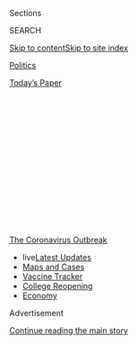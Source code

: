 <div id="app">

<div>

<div>

<div>

<div class="NYTAppHideMasthead css-1q2w90k e1suatyy0">

<div class="section css-ui9rw0 e1suatyy2">

<div class="css-eph4ug er09x8g0">

<div class="css-6n7j50">

</div>

<span class="css-1dv1kvn">Sections</span>

<div class="css-10488qs">

<span class="css-1dv1kvn">SEARCH</span>

</div>

[Skip to content](#site-content)[Skip to site
index](#site-index)

</div>

<div id="masthead-section-label" class="css-1wr3we4 eaxe0e00">

[Politics](https://www.nytimes.com/section/politics)

</div>

<div class="css-10698na e1huz5gh0">

</div>

</div>

<div id="masthead-bar-one" class="section hasLinks css-15hmgas e1csuq9d3">

<div class="css-uqyvli e1csuq9d0">

</div>

<div class="css-1uqjmks e1csuq9d1">

</div>

<div class="css-9e9ivx">

[](https://myaccount.nytimes.com/auth/login?response_type=cookie&client_id=vi)

</div>

<div class="css-1bvtpon e1csuq9d2">

[Today’s
Paper](https://www.nytimes.com/section/todayspaper)

</div>

</div>

</div>

</div>

<div data-aria-hidden="false">

<div id="site-content" data-role="main">

<div>

<div class="css-1aor85t" style="opacity:0.000000001;z-index:-1;visibility:hidden">

<div class="css-1hqnpie">

<div class="css-epjblv">

<span class="css-17xtcya">[Politics](/section/politics)</span><span class="css-x15j1o">|</span><span class="css-fwqvlz">Anti-Mask
Louie Gohmert Tests Positive, Sending Shudders Through
Congress</span>

</div>

<div class="css-k008qs">

<div class="css-1iwv8en">

<span class="css-18z7m18"></span>

<div>

</div>

</div>

<span class="css-1n6z4y">https://nyti.ms/2P5YSed</span>

<div class="css-1705lsu">

<div class="css-4xjgmj">

<div class="css-4skfbu" data-role="toolbar" data-aria-label="Social Media Share buttons, Save button, and Comments Panel with current comment count" data-testid="share-tools">

  - 
  - 
  - 
  - 
    
    <div class="css-6n7j50">
    
    </div>

  - 

</div>

</div>

</div>

</div>

</div>

</div>

<div id="NYT_TOP_BANNER_REGION" class="css-13pd83m">

<div>

<div id="styln-prism-menu-1592847958612" class="section interactive-content interactive-size-medium css-1edisqu">

<div class="css-17ih8de interactive-body">

<div id="scroll-container" class="css-1gj85ro">

[<span class="styln-title-wrap"><span class="css-1pje3qr">The
Coronavirus</span><span class="css-1pje3qr">
Outbreak</span></span>](https://www.nytimes.com/news-event/coronavirus?action=click&pgtype=Article&state=default&region=TOP_BANNER&context=storylines_menu)

  - <span class="css-kqxiym" data-emphasize="true">live</span>[Latest
    Updates](https://www.nytimes.com/2020/08/03/world/coronavirus-covid-19.html?action=click&pgtype=Article&state=default&region=TOP_BANNER&context=storylines_menu)
  - [Maps and
    Cases](https://www.nytimes.com/interactive/2020/us/coronavirus-us-cases.html?action=click&pgtype=Article&state=default&region=TOP_BANNER&context=storylines_menu)
  - [Vaccine
    Tracker](https://www.nytimes.com/interactive/2020/science/coronavirus-vaccine-tracker.html?action=click&pgtype=Article&state=default&region=TOP_BANNER&context=storylines_menu)
  - [College
    Reopening](https://www.nytimes.com/2020/08/02/us/covid-college-reopening.html?action=click&pgtype=Article&state=default&region=TOP_BANNER&context=storylines_menu)
  - [Economy](https://www.nytimes.com/live/2020/08/03/business/stock-market-today-coronavirus?action=click&pgtype=Article&state=default&region=TOP_BANNER&context=storylines_menu)

</div>

</div>

</div>

</div>

</div>

<div id="top-wrapper" class="css-1sy8kpn">

<div id="top-slug" class="css-l9onyx">

Advertisement

</div>

[Continue reading the main
story](#after-top)

<div class="ad top-wrapper" style="text-align:center;height:100%;display:block;min-height:250px">

<div id="top" class="place-ad" data-position="top" data-size-key="top">

</div>

</div>

<div id="after-top">

</div>

</div>

<div>

<div id="sponsor-wrapper" class="css-1hyfx7x">

<div id="sponsor-slug" class="css-19vbshk">

Supported by

</div>

[Continue reading the main
story](#after-sponsor)

<div id="sponsor" class="ad sponsor-wrapper" style="text-align:center;height:100%;display:block">

</div>

<div id="after-sponsor">

</div>

</div>

<div class="css-186x18t">

</div>

<div class="css-1vkm6nb ehdk2mb0">

# Anti-Mask Louie Gohmert Tests Positive, Sending Shudders Through Congress

</div>

The Texas congressman, who frequently refused to wear a mask, said he
had probably contracted the coronavirus because he did so. His diagnosis
raised questions about the spread of the virus on Capitol
Hill.

<div class="css-79elbk" data-testid="photoviewer-wrapper">

<div class="css-z3e15g" data-testid="photoviewer-wrapper-hidden">

</div>

<div class="css-1a48zt4 ehw59r15" data-testid="photoviewer-children">

![<span class="css-16f3y1r e13ogyst0" data-aria-hidden="true">Representative
Louie Gohmert, Representative of Texas, on Tuesday during a House
Judiciary Committee hearing in the
Capitol.</span><span class="css-cnj6d5 e1z0qqy90" itemprop="copyrightHolder"><span class="css-1ly73wi e1tej78p0">Credit...</span><span><span>Pool
photo by Matt
McClain</span></span></span>](https://static01.nyt.com/images/2020/07/29/us/politics/29dc-gohmert/merlin_175044774_c643567b-ff3d-4732-b195-a4fccd7883d9-articleLarge.jpg?quality=75&auto=webp&disable=upscale)

</div>

</div>

<div class="css-18e8msd">

<div class="css-vp77d3 epjyd6m0">

<div class="css-hus3qt ey68jwv0" data-aria-hidden="true">

[![Nicholas
Fandos](https://static01.nyt.com/images/2018/11/06/multimedia/author-nicholas-fandos/author-nicholas-fandos-thumbLarge-v2.png
"Nicholas Fandos")](https://www.nytimes.com/by/nicholas-fandos)

</div>

<div class="css-1baulvz">

By [<span class="css-1baulvz last-byline" itemprop="name">Nicholas
Fandos</span>](https://www.nytimes.com/by/nicholas-fandos)

</div>

</div>

  - 
    
    <div class="css-ld3wwf e16638kd2">
    
    July 29,
    2020
    
    </div>

  - 
    
    <div class="css-4xjgmj">
    
    <div class="css-d8bdto" data-role="toolbar" data-aria-label="Social Media Share buttons, Save button, and Comments Panel with current comment count" data-testid="share-tools">
    
      - 
      - 
      - 
      - 
        
        <div class="css-6n7j50">
        
        </div>
    
      - 
    
    </div>
    
    </div>

</div>

</div>

<div class="section meteredContent css-1r7ky0e" name="articleBody" itemprop="articleBody">

<div class="css-1fanzo5 StoryBodyCompanionColumn">

<div class="css-53u6y8">

Representative Louie Gohmert, a Texas Republican who has frequently
refused to don a face covering in the Capitol, confirmed on Wednesday
that he had tested positive for the coronavirus before a planned trip
with President Trump on Air Force One, and he blamed his diagnosis on
wearing a mask.

The results immediately sent a shudder through the Capitol, where this
week Mr. Gohmert has been voting and actively participating in
congressional hearings, including a [Judiciary Committee session on
Tuesday with Attorney General William P.
Barr](https://www.nytimes.com/2020/07/28/us/politics/barr-testimony.html)
and another held by the Natural Resources Committee.

Speaker Nancy Pelosi announced Wednesday a new mandate requiring
lawmakers and staff to wear masks on the House floor and in House office
buildings, on penalty of removal. And at least three colleagues and
several aides who had contact with Mr. Gohmert announced they would
quarantine, while Mr. Barr planned to be tested.

Mr. Gohmert, 66, said he was not experiencing symptoms but had notified
colleagues with whom he may have come into contact.

</div>

</div>

<div class="css-1fanzo5 StoryBodyCompanionColumn">

<div class="css-53u6y8">

Smiling in a [video recorded in his Capitol Hill
office](https://twitter.com/replouiegohmert/status/1288522631000489985?s=20),
he declared he had probably gotten the “Wuhan virus” because he had
started wearing a mask over the past week or two — not despite it.

Mr. Gohmert’s use of the term flew in the face of [warnings from medical
historians and public health
experts](https://www.nytimes.com/2020/03/18/us/politics/china-virus.html)
that associating a pandemic with a particular ethnic group can lead to
discrimination. And his theory for how he contracted the virus
contradicted the overwhelming consensus of medical experts that wearing
a mask is one of the most effective ways to limit the spread of the
disease.

His diagnosis also revived urgent questions about whether it was safe
for Congress — with its 100 senators and 435 representatives, [many of
them
over 65](https://www.nytimes.com/2020/03/11/upshot/coronavirus-older-lawmakers-congress-risk.html)
and thus at higher risk for the virus — to continue to meet amid the
pandemic, and whether lawmakers were taking sufficient precautions.
Members have adopted unevenly enforced safety protocols and allowed
themselves to bounce each week between the capital and their home
states, some of which are experiencing surges of the virus, without
getting tested.

</div>

</div>

<div>

</div>

<div class="css-1fanzo5 StoryBodyCompanionColumn">

<div class="css-53u6y8">

House and Senate leaders turned down an offer from the White House in
May for rapid-testing ability, saying that they would prefer that
resources be sent to front-line workers. On Wednesday, their top
deputies said the time had come to reconsider.

</div>

</div>

<div class="css-1fanzo5 StoryBodyCompanionColumn">

<div class="css-53u6y8">

“For members of Congress who are going back and forth, they represent
sort of the perfect petri dish for how you spread a disease,” said
Senator Roy Blunt, Republican of Missouri and the chairman of the Rules
Committee. “Send 535 people out to 535 different locations on about
1,000 different airplanes, and bring them back and see what happens. It
seems to me there’s a better path
forward.”

<div id="NYT_MAIN_CONTENT_1_REGION" class="css-9tf9ac">

<div>

<div id="styln-covid-updates-world" class="section interactive-content interactive-size-medium css-1ftcdic">

<div class="css-17ih8de interactive-body">

<div id="styln-briefing-block" data-asset-id="QXJ0aWNsZTpueXQ6Ly9hcnRpY2xlLzZkMDlhMjVlLTQxZDYtNWE3ZC04NzFjLTNiMDkyMGU0NjA2Zg==">

<div class="briefing-block-header-section">

# [Latest Updates: Global Coronavirus Outbreak](https://www.nytimes.com/2020/08/03/world/coronavirus-covid-19.html?action=click&pgtype=Article&state=default&region=MAIN_CONTENT_1&context=storylines_live_updates)

<div class="briefing-block-ts">

Updated 2020-08-04T05:55:16.339Z

</div>

</div>

  - [Fauci defends Birx after she is criticized by
    Trump.](https://www.nytimes.com/2020/08/03/world/coronavirus-covid-19.html?action=click&pgtype=Article&state=default&region=MAIN_CONTENT_1&context=storylines_live_updates#link-4547638f)
  - [Trump derides Democrats as lawmakers and administration officials
    try to break stimulus
    impasse.](https://www.nytimes.com/2020/08/03/world/coronavirus-covid-19.html?action=click&pgtype=Article&state=default&region=MAIN_CONTENT_1&context=storylines_live_updates#link-15e7f995)
  - [The deadline for 2020 census counting has been moved up by a
    month.](https://www.nytimes.com/2020/08/03/world/coronavirus-covid-19.html?action=click&pgtype=Article&state=default&region=MAIN_CONTENT_1&context=storylines_live_updates#link-e5a2cda)

<div class="briefing-block-footer">

<div class="briefing-block-footer-meta">

[See more
updates](https://www.nytimes.com/2020/08/03/world/coronavirus-covid-19.html?action=click&pgtype=Article&state=default&region=MAIN_CONTENT_1&context=storylines_live_updates)

</div>

<div class="briefing-block-briefinglinks">

<span>More live coverage:</span>
[Markets](https://www.nytimes.com/live/2020/08/03/business/stock-market-today-coronavirus?action=click&pgtype=Article&state=default&region=MAIN_CONTENT_1&context=storylines_live_updates)

</div>

</div>

</div>

</div>

</div>

</div>

</div>

Representative Steny H. Hoyer, Democrat of Maryland and the majority
leader, said he planned to press Ms. Pelosi and the House Republican
leader, Kevin McCarthy of California, on the matter. Mr. McCarthy urged
his members to wear their masks and renewed previous calls for lawmakers
to be tested regularly.

To date, Ms. Pelosi had required masks be used in House hearings and
encouraged — but not required — their use on the floor. She said
Wednesday that she considered doing so “a sign of respect” and that
failing to wear a facial covering on the House floor going forward would
be treated as “a serious breach of decorum” that could lead to a
member’s removal from the floor.

Mr. Gohmert is far from the first member of Congress to contract the
coronavirus. [A tally maintained by
GovTrack](https://www.govtrack.us/covid-19#legislators) puts that number
at 10, with dozens more having isolated for a period of time after
coming into contact with someone carrying it. But not since [Senator
Rand Paul of Kentucky tested positive in late
March](https://www.nytimes.com/2020/03/22/us/politics/coronavirus-rand-paul.html)
as senators were trying to cinch a coronavirus relief deal has Congress
been so shaken by signs of the virus circulating among its ranks.

By midafternoon, lawmakers, support staff and journalists were racing to
isolate themselves after possible exposure, as health officials were
left to try to retrace Mr. Gohmert’s steps. It was a daunting task
because Mr. Gohmert is a frequent schmoozer who could have come into
close contact with dozens of fellow lawmakers and aides this week alone.

[Dr. Brian P. Monahan, Congress’s attending
physician](https://www.nytimes.com/2020/05/16/us/politics/congress-doctor-virus-brian-monahan.html),
advised members of the Judiciary Committee that they could be at
elevated risk if they sat near Mr. Gohmert or used the same equipment,
but said Democrats, at least, did not need to quarantine.

Representative Raúl M. Grijalva, Democrat of Arizona and the chairman of
the Natural Resources Committee, said in a statement that he would
isolate himself until he could get test results because of extended
contact with Mr. Gohmert in his committee’s hearing.

</div>

</div>

<div class="css-1fanzo5 StoryBodyCompanionColumn">

<div class="css-53u6y8">

“In the meantime, my work schedule and the lives of my employees are
disrupted,” said Mr. Grijalva, 72. “This stems from a selfish act by Mr.
Gohmert, who is just one member of
Congress.”

<div id="NYT_MAIN_CONTENT_3_REGION" class="css-9tf9ac">

<div>

<div id="styln-prism-freeform-1594220623585" class="section interactive-content interactive-size-medium css-1ftcdic">

<div class="css-17ih8de interactive-body">

<div id="prism-freeform-block-38059" class="css-19mumt8" data-role="complementary" data-storyline="The Coronavirus Outbreak" data-truncated="true" tabindex="0">

<div class="css-a8d9oz">

<div class="css-eb027h">

[](https://www.nytimes.com/news-event/coronavirus?action=click&pgtype=Article&state=default&region=MAIN_CONTENT_3&context=storylines_faq)

### The Coronavirus Outbreak ›

#### Frequently Asked Questions

Updated August 3, 2020

  - #### I’m a small-business owner. Can I get relief?
    
      - The [stimulus bills enacted in
        March](https://www.nytimes.com/article/small-business-loans-stimulus-grants-freelancers-coronavirus.html?action=click&pgtype=Article&state=default&region=MAIN_CONTENT_3&context=storylines_faq)
        offer help for the millions of American small businesses. Those
        eligible for aid are businesses and nonprofit organizations with
        fewer than 500 workers, including sole proprietorships,
        independent contractors and freelancers. Some larger companies
        in some industries are also eligible. The help being offered,
        which is being managed by the Small Business Administration,
        includes the Paycheck Protection Program and the Economic Injury
        Disaster Loan program. But lots of folks have [not yet seen
        payouts.](https://www.nytimes.com/interactive/2020/05/07/business/small-business-loans-coronavirus.html?action=click&pgtype=Article&state=default&region=MAIN_CONTENT_3&context=storylines_faq)
        Even those who have received help are confused: The rules are
        draconian, and some are stuck sitting on [money they don’t know
        how to
        use.](https://www.nytimes.com/2020/05/02/business/economy/loans-coronavirus-small-business.html?action=click&pgtype=Article&state=default&region=MAIN_CONTENT_3&context=storylines_faq)
        Many small-business owners are getting less than they expected
        or [not hearing anything at
        all.](https://www.nytimes.com/2020/06/10/business/Small-business-loans-ppp.html?action=click&pgtype=Article&state=default&region=MAIN_CONTENT_3&context=storylines_faq)

  - #### What are my rights if I am worried about going back to work?
    
      - Employers have to provide [a safe
        workplace](https://www.osha.gov/SLTC/covid-19/standards.html)
        with policies that protect everyone equally. [And if one of your
        co-workers tests positive for the coronavirus, the
        C.D.C.](https://www.nytimes.com/article/coronavirus-money-unemployment.html?action=click&pgtype=Article&state=default&region=MAIN_CONTENT_3&context=storylines_faq)
        has said that [employers should tell their
        employees](https://www.cdc.gov/coronavirus/2019-ncov/community/guidance-business-response.html)
        -- without giving you the sick employee’s name -- that they may
        have been exposed to the virus.

  - #### Should I refinance my mortgage?
    
      - [It could be a good
        idea,](https://www.nytimes.com/article/coronavirus-money-unemployment.html?action=click&pgtype=Article&state=default&region=MAIN_CONTENT_3&context=storylines_faq)
        because mortgage rates have [never been
        lower.](https://www.nytimes.com/2020/07/16/business/mortgage-rates-below-3-percent.html?action=click&pgtype=Article&state=default&region=MAIN_CONTENT_3&context=storylines_faq)
        Refinancing requests have pushed mortgage applications to some
        of the highest levels since 2008, so be prepared to get in line.
        But defaults are also up, so if you’re thinking about buying a
        home, be aware that some lenders have tightened their standards.

  - #### What is school going to look like in September?
    
      - It is unlikely that many schools will return to a normal
        schedule this fall, requiring the grind of [online
        learning](https://www.nytimes.com/2020/06/05/us/coronavirus-education-lost-learning.html?action=click&pgtype=Article&state=default&region=MAIN_CONTENT_3&context=storylines_faq),
        [makeshift child
        care](https://www.nytimes.com/2020/05/29/us/coronavirus-child-care-centers.html?action=click&pgtype=Article&state=default&region=MAIN_CONTENT_3&context=storylines_faq)
        and [stunted
        workdays](https://www.nytimes.com/2020/06/03/business/economy/coronavirus-working-women.html?action=click&pgtype=Article&state=default&region=MAIN_CONTENT_3&context=storylines_faq)
        to continue. California’s two largest public school districts —
        Los Angeles and San Diego — said on July 13, that [instruction
        will be remote-only in the
        fall](https://www.nytimes.com/2020/07/13/us/lausd-san-diego-school-reopening.html?action=click&pgtype=Article&state=default&region=MAIN_CONTENT_3&context=storylines_faq),
        citing concerns that surging coronavirus infections in their
        areas pose too dire a risk for students and teachers. Together,
        the two districts enroll some 825,000 students. They are the
        largest in the country so far to abandon plans for even a
        partial physical return to classrooms when they reopen in
        August. For other districts, the solution won’t be an
        all-or-nothing approach. [Many
        systems](https://bioethics.jhu.edu/research-and-outreach/projects/eschool-initiative/school-policy-tracker/),
        including the nation’s largest, New York City, are devising
        [hybrid
        plans](https://www.nytimes.com/2020/06/26/us/coronavirus-schools-reopen-fall.html?action=click&pgtype=Article&state=default&region=MAIN_CONTENT_3&context=storylines_faq)
        that involve spending some days in classrooms and other days
        online. There’s no national policy on this yet, so check with
        your municipal school system regularly to see what is happening
        in your community.

  - #### Is the coronavirus airborne?
    
      - The coronavirus [can stay aloft for hours in tiny droplets in
        stagnant
        air](https://www.nytimes.com/2020/07/04/health/239-experts-with-one-big-claim-the-coronavirus-is-airborne.html?action=click&pgtype=Article&state=default&region=MAIN_CONTENT_3&context=storylines_faq),
        infecting people as they inhale, mounting scientific evidence
        suggests. This risk is highest in crowded indoor spaces with
        poor ventilation, and may help explain super-spreading events
        reported in meatpacking plants, churches and restaurants. [It’s
        unclear how often the virus is
        spread](https://www.nytimes.com/2020/07/06/health/coronavirus-airborne-aerosols.html?action=click&pgtype=Article&state=default&region=MAIN_CONTENT_3&context=storylines_faq)
        via these tiny droplets, or aerosols, compared with larger
        droplets that are expelled when a sick person coughs or sneezes,
        or transmitted through contact with contaminated surfaces, said
        Linsey Marr, an aerosol expert at Virginia Tech. Aerosols are
        released even when a person without symptoms exhales, talks or
        sings, according to Dr. Marr and more than 200 other experts,
        who [have outlined the evidence in an open letter to the World
        Health
        Organization](https://academic.oup.com/cid/article/doi/10.1093/cid/ciaa939/5867798).

<div id="styln-survey-component-38059" class="styln-survey-component" data-surveyname="faq" data-surveystoryline="coronavirus">

</div>

</div>

<div class="css-6mllg9">

</div>

<div class="css-pmm6ed">

<span class="css-5gimkt"></span>

</div>

</div>

</div>

</div>

</div>

</div>

</div>

A spokeswoman for Representative Kay Granger, 77, a fellow Texas
Republican who sat beside Mr. Gohmert on Sunday evening on a flight from
Texas, said she would quarantine at Dr. Monahan’s direction, “and out of
an abundance of caution.” Representative Mike Johnson, Republican of
Louisiana, [said he would do the same after
dining](https://twitter.com/RepMikeJohnson/status/1288655872953024512?s=20)
with Mr. Gohmert on Monday. Several Republican staff aides for the
natural resources panel also planned to quarantine, [a spokesman
said](https://twitter.com/CapitolHacker/status/1288590480121487360?s=20).

Lawmakers and Mr. Barr were seated more than six feet apart during his
hearing, but reporters spotted a maskless Mr. Gohmert outside the
hearing room exchanging words with Mr. Barr, whose face was also
uncovered. A Justice Department spokeswoman, Kerri Kupec, said that the
attorney general would be tested on Wednesday.

Mr. Gohmert’s spokeswoman and chief of staff did not respond to requests
for comment.

Democrats, in particular, were furious at the news. Mr. Gohmert is among
a group of House Republicans, many of whom form the conservative Freedom
Caucus, who have frequently refused to wear masks on the House floor and
in the halls of the Capitol complex, despite warnings from public health
experts and an outbreak in his home state.

“I’m concerned about the irresponsible behavior of many of the
Republicans who have chosen to consistently flout well-established
public health guidance,” said Representative Hakeem Jeffries, Democrat
of New York and a member of the Judiciary Committee. He pleaded with
Republicans like Mr. Gohmert to put on masks or go home.

Mr. Hoyer urged him to vote by proxy under [new rules pushed through by
Democrats](https://www.nytimes.com/2020/05/15/us/politics/remote-voting-house-coronavirus.html)
to allow lawmakers to skip traveling to Washington during the pandemic
and instead deputize a colleague to cast votes on their behalf.
Republicans bitterly opposed the change and have sued in federal court
to have it declared unconstitutional.

Mr. Gohmert said he only found out that he had the virus when he went to
the White House at 7 a.m. Wednesday and was screened in line with the
White House policy of testing anyone who would be near Mr. Trump. Mr.
Gohmert tested positive twice.

</div>

</div>

<div class="css-1fanzo5 StoryBodyCompanionColumn">

<div class="css-53u6y8">

In an interview from his office later Wednesday, he told KETK TV, a
Texas Fox affiliate, that he would isolate for 10 days on the advice of
doctors and would wear a mask “religiously” until he was cleared. But he
said his diagnosis had vindicated his skepticism about wearing facial
coverings to guard against the spread of the virus.

“There are an awful lot of people who think it’s the great thing to do
all the time, but I can’t help but think if I hadn’t been wearing a mask
so much in the last 10 days or so, I really wonder if I would have
gotten it,” Mr. Gohmert said. “Moving the mask around, getting it
sitting just right, I am bound to have put some virus on the mask that I
sucked in. That is most likely what happened.”

Mr. Gohmert, who has represented a deeply conservative portion of East
Texas in Congress since 2005, is known for his attention-grabbing,
high-volume invectives against Democrats and for his leveling of
conspiratorial charges toward the F.B.I. and other career government
officials.

An aide to Mr. Gohmert [sent an extraordinary email to
Politico](https://twitter.com/JakeSherman/status/1288524502649966592?s=20)
after it [broke the news of Mr. Gohmert’s
diagnosis](https://www.politico.com/news/2020/07/29/louis-gohmert-who-refused-to-wear-a-mask-tests-positive-for-coronavirus-386076)
suggesting that the congressman’s entire staff had been ordered to
continue going to work amid the pandemic in order to be an example of
how the nation could safely reopen, and that those who wore masks had
been berated for doing so. Many lawmakers have directed staff aides to
work from home, and have instructed those who come in person to wear a
mask at all times.

Emily Cochrane and Charlie Savage contributed reporting.

</div>

</div>

</div>

<div>

</div>

<div>

</div>

<div>

</div>

<div>

<div id="bottom-wrapper" class="css-1ede5it">

<div id="bottom-slug" class="css-l9onyx">

Advertisement

</div>

[Continue reading the main
story](#after-bottom)

<div id="bottom" class="ad bottom-wrapper" style="text-align:center;height:100%;display:block;min-height:90px">

</div>

<div id="after-bottom">

</div>

</div>

</div>

</div>

</div>

## Site Index

<div>

</div>

## Site Information Navigation

  - [© <span>2020</span> <span>The New York Times
    Company</span>](https://help.nytimes.com/hc/en-us/articles/115014792127-Copyright-notice)

<!-- end list -->

  - [NYTCo](https://www.nytco.com/)
  - [Contact
    Us](https://help.nytimes.com/hc/en-us/articles/115015385887-Contact-Us)
  - [Work with us](https://www.nytco.com/careers/)
  - [Advertise](https://nytmediakit.com/)
  - [T Brand Studio](http://www.tbrandstudio.com/)
  - [Your Ad
    Choices](https://www.nytimes.com/privacy/cookie-policy#how-do-i-manage-trackers)
  - [Privacy](https://www.nytimes.com/privacy)
  - [Terms of
    Service](https://help.nytimes.com/hc/en-us/articles/115014893428-Terms-of-service)
  - [Terms of
    Sale](https://help.nytimes.com/hc/en-us/articles/115014893968-Terms-of-sale)
  - [Site
    Map](https://spiderbites.nytimes.com)
  - [Help](https://help.nytimes.com/hc/en-us)
  - [Subscriptions](https://www.nytimes.com/subscription?campaignId=37WXW)

</div>

</div>

</div>

</div>
